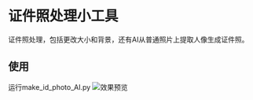 # 证件照处理小工具

证件照处理，包括更改大小和背景，还有AI从普通照片上提取人像生成证件照。

## 使用

运行make_id_photo_AI.py
![效果预览](demoScreenshot_2.png)
